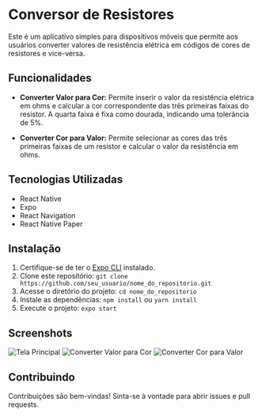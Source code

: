 # Conversor de Resistores

Este é um aplicativo simples para dispositivos móveis que permite aos usuários converter valores de resistência elétrica em códigos de cores de resistores e vice-versa.

## Funcionalidades

- **Converter Valor para Cor:** Permite inserir o valor da resistência elétrica em ohms e calcular a cor correspondente das três primeiras faixas do resistor. A quarta faixa é fixa como dourada, indicando uma tolerância de 5%.

- **Converter Cor para Valor:** Permite selecionar as cores das três primeiras faixas de um resistor e calcular o valor da resistência em ohms.

## Tecnologias Utilizadas

- React Native
- Expo
- React Navigation
- React Native Paper

## Instalação

1. Certifique-se de ter o [Expo CLI](https://docs.expo.dev/get-started/installation/) instalado.
2. Clone este repositório: `git clone https://github.com/seu_usuario/nome_do_repositorio.git`
3. Acesse o diretório do projeto: `cd nome_do_repositorio`
4. Instale as dependências: `npm install` ou `yarn install`
5. Execute o projeto: `expo start`

## Screenshots

![Tela Principal](screenshots/home.png)
![Converter Valor para Cor](screenshots/value_to_color_converter.png)
![Converter Cor para Valor](screenshots/color_to_value_converter.png)

## Contribuindo

Contribuições são bem-vindas! Sinta-se à vontade para abrir issues e pull requests.
